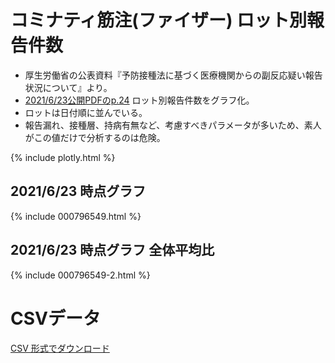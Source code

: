 # コミナティ筋注(ファイザー) ロット別報告件数

* 厚生労働省の公表資料『予防接種法に基づく医療機関からの副反応疑い報告状況について』より。
* [2021/6/23公開PDFのp.24](https://mhlw.go.jp/content/10601000/000796549.pdf) ロット別報告件数をグラフ化。
* ロットは日付順に並んでいる。
* 報告漏れ、接種層、持病有無など、考慮すべきパラメータが多いため、素人がこの値だけで分析するのは危険。

{% include plotly.html %}

## 2021/6/23 時点グラフ

{% include 000796549.html %}

## 2021/6/23 時点グラフ 全体平均比

{% include 000796549-2.html %}

# CSVデータ

[CSV 形式でダウンロード](https://raw.githubusercontent.com/geneasyura/cov19-hm/master/csv/000796549.csv)
